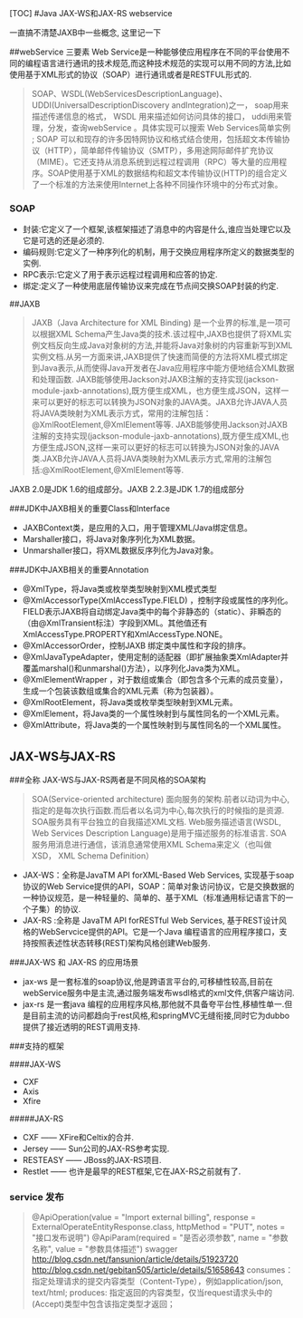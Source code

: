 [TOC]
#Java JAX-WS和JAX-RS webservice

一直搞不清楚JAXB中一些概念, 这里记一下

##webService 三要素
Web Service是一种能够使应用程序在不同的平台使用不同的编程语言进行通讯的技术规范,而这种技术规范的实现可以用不同的方法,比如使用基于XML形式的协议（SOAP）进行通讯或者是RESTFUL形式的.
> SOAP、WSDL(WebServicesDescriptionLanguage)、UDDI(UniversalDescriptionDiscovery andIntegration)之一， soap用来描述传递信息的格式， WSDL 用来描述如何访问具体的接口， uddi用来管理，分发，查询webService 。具体实现可以搜索 Web Services简单实例 ; SOAP 可以和现存的许多因特网协议和格式结合使用，包括超文本传输协议（HTTP），简单邮件传输协议（SMTP），多用途网际邮件扩充协议（MIME）。它还支持从消息系统到远程过程调用（RPC）等大量的应用程序。SOAP使用基于XML的数据结构和超文本传输协议(HTTP)的组合定义了一个标准的方法来使用Internet上各种不同操作环境中的分布式对象。

### SOAP
- 封装:它定义了一个框架,该框架描述了消息中的内容是什么,谁应当处理它以及它是可选的还是必须的.
- 编码规则:它定义了一种序列化的机制，用于交换应用程序所定义的数据类型的实例.
- RPC表示:它定义了用于表示远程过程调用和应答的协定.
- 绑定:定义了一种使用底层传输协议来完成在节点间交换SOAP封装的约定.

##JAXB
> JAXB（Java Architecture for XML Binding) 是一个业界的标准,是一项可以根据XML Schema产生Java类的技术.该过程中,JAXB也提供了将XML实例文档反向生成Java对象树的方法,并能将Java对象树的内容重新写到XML实例文档.从另一方面来讲,JAXB提供了快速而简便的方法将XML模式绑定到Java表示,从而使得Java开发者在Java应用程序中能方便地结合XML数据和处理函数.
> JAXB能够使用Jackson对JAXB注解的支持实现(jackson-module-jaxb-annotations),既方便生成XML，也方便生成JSON，这样一来可以更好的标志可以转换为JSON对象的JAVA类。JAXB允许JAVA人员将JAVA类映射为XML表示方式，常用的注解包括：@XmlRootElement,@XmlElement等等. JAXB能够使用Jackson对JAXB注解的支持实现(jackson-module-jaxb-annotations),既方便生成XML,也方便生成JSON,这样一来可以更好的标志可以转换为JSON对象的JAVA类.JAXB允许JAVA人员将JAVA类映射为XML表示方式,常用的注解包括:@XmlRootElement,@XmlElement等等.

JAXB 2.0是JDK 1.6的组成部分。JAXB 2.2.3是JDK 1.7的组成部分

###JDK中JAXB相关的重要Class和Interface
- JAXBContext类，是应用的入口，用于管理XML/Java绑定信息。
- Marshaller接口，将Java对象序列化为XML数据。
- Unmarshaller接口，将XML数据反序列化为Java对象。

###JDK中JAXB相关的重要Annotation
- @XmlType，将Java类或枚举类型映射到XML模式类型
- @XmlAccessorType(XmlAccessType.FIELD) ，控制字段或属性的序列化。FIELD表示JAXB将自动绑定Java类中的每个非静态的（static）、非瞬态的（由@XmlTransient标注）字段到XML。其他值还有XmlAccessType.PROPERTY和XmlAccessType.NONE。
- @XmlAccessorOrder，控制JAXB 绑定类中属性和字段的排序。
- @XmlJavaTypeAdapter，使用定制的适配器（即扩展抽象类XmlAdapter并覆盖marshal()和unmarshal()方法），以序列化Java类为XML。
- @XmlElementWrapper ，对于数组或集合（即包含多个元素的成员变量），生成一个包装该数组或集合的XML元素（称为包装器）。
- @XmlRootElement，将Java类或枚举类型映射到XML元素。
- @XmlElement，将Java类的一个属性映射到与属性同名的一个XML元素。
- @XmlAttribute，将Java类的一个属性映射到与属性同名的一个XML属性。

## JAX-WS与JAX-RS

###全称
JAX-WS与JAX-RS两者是不同风格的SOA架构
> SOA(Service-oriented architecture) 面向服务的架构.前者以动词为中心,指定的是每次执行函数.而后者以名词为中心,每次执行的时候指的是资源.
> SOA服务具有平台独立的自我描述XML文档. Web服务描述语言(WSDL, Web Services Description Language)是用于描述服务的标准语言.
> SOA 服务用消息进行通信，该消息通常使用XML Schema来定义（也叫做XSD， XML Schema Definition）

- JAX-WS：全称是JavaTM API forXML-Based Web Services, 实现基于soap协议的Web Service提供的API，SOAP：简单对象访问协议，它是交换数据的一种协议规范，是一种轻量的、简单的、基于XML（标准通用标记语言下的一个子集）的协议.
- JAX-RS :全称是 JavaTM API forRESTful Web Services, 基于REST设计风格的WebServcice提供的API。它是一个Java 编程语言的应用程序接口，支持按照表述性状态转移(REST)架构风格创建Web服务.

###JAX-WS 和 JAX-RS 的应用场景

- jax-ws 是一套标准的soap协议,他是跨语言平台的,可移植性较高,目前在webService服务中是主流,通过服务端发布wsdl格式的xml文件,供客户端访问.
- jax-rs 是一套java 编程的应用程序风格,那他就不具备夸平台性,移植性单一.但是目前主流的访问都趋向于rest风格,和springMVC无缝衔接,同时它为dubbo提供了接近透明的REST调用支持.

###支持的框架

####JAX-WS
- CXF
- Axis
- Xfire

#####JAX-RS
- CXF —— XFire和Celtix的合并.
- Jersey —— Sun公司的JAX-RS参考实现.
- RESTEASY —— JBoss的JAX-RS项目.
- Restlet —— 也许是最早的REST框架,它在JAX-RS之前就有了.

### service 发布

> @ApiOperation(value = "Import external billing", response = ExternalOperateEntityResponse.class, httpMethod = "PUT", notes = "接口发布说明")
  @ApiParam(required = "是否必须参数", name = "参数名称", value = "参数具体描述")
  swagger http://blog.csdn.net/fansunion/article/details/51923720
  http://blog.csdn.net/gebitan505/article/details/51658643
  consumes： 指定处理请求的提交内容类型（Content-Type），例如application/json, text/html;
  produces: 指定返回的内容类型，仅当request请求头中的(Accept)类型中包含该指定类型才返回；



